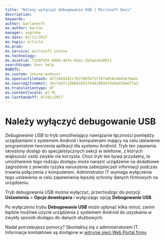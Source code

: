 ```yaml
---
title: "Należy wyłączyć debugowanie USB | Microsoft Docs"
description: 
keywords: 
author: barlanmsft
ms.author: barlan
manager: angrobe
ms.date: 01/11/2017
ms.topic: article
ms.prod: 
ms.service: microsoft-intune
ms.technology: 
ms.assetid: f250f455-898d-46fe-93ac-2b3aec6a0b71
searchScope: User help
ROBOTS: 
ms.custom: intune-enduser
ms.openlocfilehash: 42734b9181c7637807bf3f787a058c0403e70abc
ms.sourcegitcommit: 34cfebfc1d8b81032f4d41869d74dda559e677e2
ms.translationtype: HT
ms.contentlocale: pl-PL
ms.lasthandoff: 07/01/2017
---
```

# <a name="you-need-to-turn-off-usb-debugging"></a>Należy wyłączyć debugowanie USB

_Debugowanie USB_ to tryb umożliwiający nawiązanie łączności pomiędzy urządzeniami z systemem Android i komputerami mający na celu ułatwienie programistom tworzenia aplikacji dla systemu Android. Tryb ten zapewnia określony dostęp do specjalistycznych sekcji w telefonie, z których większość osób zwykle nie korzysta. Choć tryb ten bywa przydatny, to umożliwienie tego rodzaju dostępu może narazić urządzenie na dodatkowe zagrożenie z powodu ryzyka naruszenia zabezpieczeń informacji podczas trwania połączenia z komputerem. Administrator IT wymaga wyłączenia tego ustawienia w celu zapewnienia lepszej ochrony danych firmowych na urządzeniu.

Tryb debugowania USB można wyłączyć, przechodząc do pozycji **Ustawienia** > **Opcje dewelopera** i wyłączając opcję **Debugowanie USB**.

Po wyłączeniu trybu **Debugowanie USB** może upłynąć kilka minut, zanim będzie możliwe użycie urządzenia z systemem Android do uzyskania w zwykły sposób dostępu do danych służbowych.

Nadal potrzebujesz pomocy? Skontaktuj się z administratorem IT. Informacje kontaktowe są dostępne w [witrynie sieci Web Portal firmy](http://portal.manage.microsoft.com).
